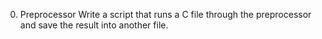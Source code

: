 0. Preprocessor Write a script that runs a C file through the preprocessor and save the result into another file.

